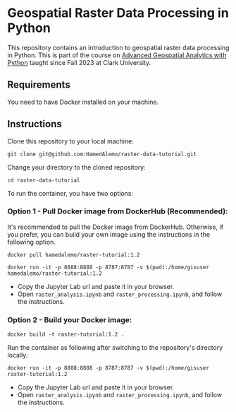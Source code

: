 # Geospatial Raster Data Processing in Python
This repository contains an introduction to geospatial raster data processing in Python. This is part of the course on [Advanced Geospatial Analytics with Python](https://hamedalemo.github.io/advanced-geo-python/intro.html) taught since Fall 2023 at Clark University. 

## Requirements

You need to have Docker installed on your machine. 


## Instructions

Clone this repository to your local machine:

```
git clone git@github.com:HamedAlemo/raster-data-tutorial.git
```

Change your directory to the cloned repository:

```
cd raster-data-tutorial
```

To run the container, you have two options:

### Option 1 - Pull Docker image from DockerHub (Recommended):
It's recommended to pull the Docker image from DockerHub. Otherwise, if you prefer, you can build your own image using the instructions in the following option. 

```
docker pull hamedalemo/raster-tutorial:1.2
```

```
docker run -it -p 8888:8888 -p 8787:8787 -v $(pwd):/home/gisuser hamedalemo/raster-tutorial:1.2
```

- Copy the Jupyter Lab url and paste it in your browser. 
- Open `raster_analysis.ipynb` and `raster_processing.ipynb`, and follow the instructions. 


### Option 2 - Build your Docker image:

```
docker build -t raster-tutorial:1.2 .
```

Run the container as following after switching to the repository's directory locally:
```
docker run -it -p 8888:8888 -p 8787:8787 -v $(pwd):/home/gisuser raster-tutorial:1.2
```

- Copy the Jupyter Lab url and paste it in your browser. 
- Open `raster_analysis.ipynb` and `raster_processing.ipynb`, and follow the instructions. 

